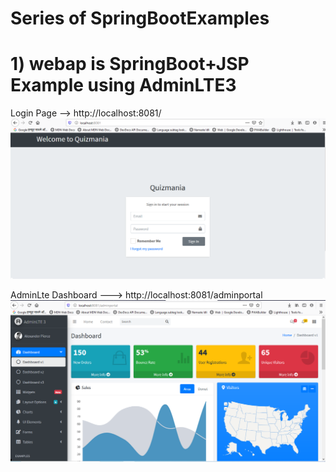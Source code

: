 # Series of SpringBootExamples

# 1) webap is SpringBoot+JSP Example using AdminLTE3
 
Login Page --> http://localhost:8081/
![Login](webap/screenshot/login.PNG "Login")

AdminLte Dashboard ---> http://localhost:8081/adminportal
![Dashboard](webap/screenshot/Dashboard.PNG "Dashboard")

